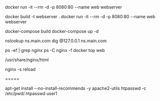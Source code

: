 docker run -it --rm -d -p 8080:80 --name web webserver

docker build -t webserver .
docker run -it --rm -d -p 8080:80 --name web webserver

docker-compose build
docker-compose up -d

nslookup ns.main.com
dig @127.0.0.1 ns.main.com

ps -ef | grep nginx
ps -C nginx -f
docker top web

/usr/share/nginx/html

nginx -s reload


=====

apt-get install --no-install-recommends -y apache2-utils
htpasswd -c /etc/pwd/.htpasswd user1